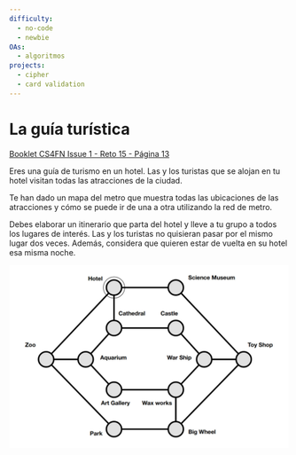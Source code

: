 ```yaml
---
difficulty:
  - no-code
  - newbie
OAs:
  - algoritmos
projects:
  - cipher
  - card validation
---
```


# La guía turística

[Booklet CS4FN Issue 1 - Reto 15 - Página 13](https://cs4fndownloads.files.wordpress.com/2016/02/cs4fnpuzzlebook11.pdf#page=8)

Eres una guía de turismo en un hotel. Las y los turistas que se alojan en tu
hotel visitan todas las atracciones de la ciudad.

Te han dado un mapa del metro que muestra todas las ubicaciones de las
atracciones y cómo se puede ir de una a otra utilizando la red de metro.

Debes elaborar un itinerario que parta del hotel y lleve a tu grupo a todos
los lugares de interés. Las y los turistas no quisieran pasar por el
mismo lugar dos veces. Además, considera que quieren estar de vuelta en su
hotel esa misma noche.

![Mapa del metro](./metro-map.jpg)
